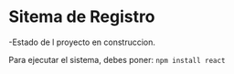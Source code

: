 <h1> Sitema de Registro </h1>

-Estado de l proyecto en construccion.

Para ejecutar el sistema, debes poner:
```npm install react```
